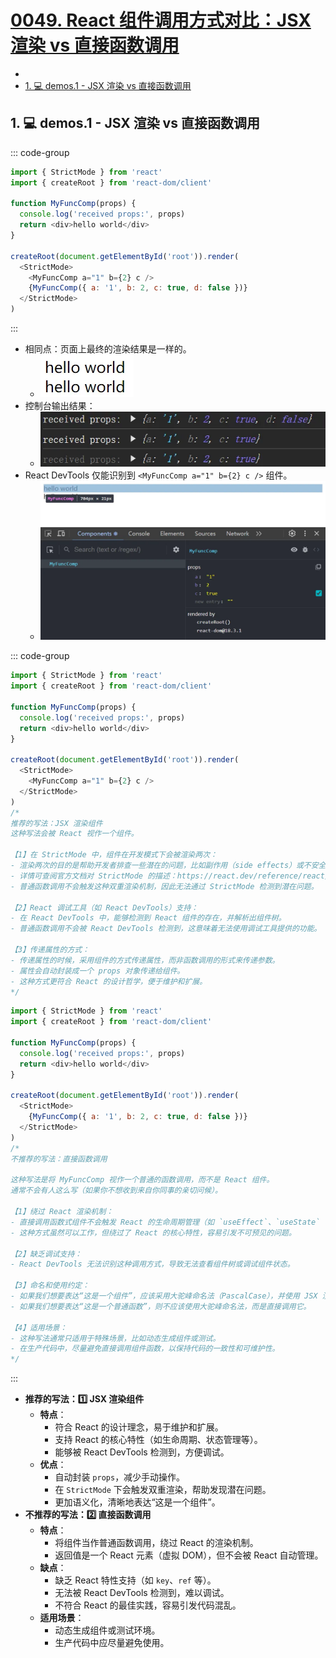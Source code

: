 # [0049. React 组件调用方式对比：JSX 渲染 vs 直接函数调用](https://github.com/Tdahuyou/TNotes.react/tree/main/0049.%20React%20%E7%BB%84%E4%BB%B6%E8%B0%83%E7%94%A8%E6%96%B9%E5%BC%8F%E5%AF%B9%E6%AF%94%EF%BC%9AJSX%20%E6%B8%B2%E6%9F%93%20vs%20%E7%9B%B4%E6%8E%A5%E5%87%BD%E6%95%B0%E8%B0%83%E7%94%A8)

<!-- region:toc -->


- 
- [1. 💻 demos.1 - JSX 渲染 vs 直接函数调用](#1--demos1---jsx-渲染-vs-直接函数调用)
<!-- endregion:toc -->

## 1. 💻 demos.1 - JSX 渲染 vs 直接函数调用

::: code-group

```js [两种调用方式]
import { StrictMode } from 'react'
import { createRoot } from 'react-dom/client'

function MyFuncComp(props) {
  console.log('received props:', props)
  return <div>hello world</div>
}

createRoot(document.getElementById('root')).render(
  <StrictMode>
    <MyFuncComp a="1" b={2} c />
    {MyFuncComp({ a: '1', b: 2, c: true, d: false })}
  </StrictMode>
)
```

:::

- 相同点：页面上最终的渲染结果是一样的。
  - ![](assets/2025-02-17-14-35-44.png)
- 控制台输出结果：
  - ![](assets/2025-02-17-14-35-55.png)
- React DevTools 仅能识别到 `<MyFuncComp a="1" b={2} c />` 组件。
  - ![](assets/2025-02-17-14-36-15.png)

::: code-group

```js [1️⃣ JSX 渲染]
import { StrictMode } from 'react'
import { createRoot } from 'react-dom/client'

function MyFuncComp(props) {
  console.log('received props:', props)
  return <div>hello world</div>
}

createRoot(document.getElementById('root')).render(
  <StrictMode>
    <MyFuncComp a="1" b={2} c />
  </StrictMode>
)
/*
推荐的写法：JSX 渲染组件
这种写法会被 React 视作一个组件。

【1】在 StrictMode 中，组件在开发模式下会被渲染两次：
- 渲染两次的目的是帮助开发者排查一些潜在的问题，比如副作用（side effects）或不安全的生命周期方法。
- 详情可查阅官方文档对 StrictMode 的描述：https://react.dev/reference/react/StrictMode
- 普通函数调用不会触发这种双重渲染机制，因此无法通过 StrictMode 检测到潜在问题。

【2】React 调试工具（如 React DevTools）支持：
- 在 React DevTools 中，能够检测到 React 组件的存在，并解析出组件树。
- 普通函数调用不会被 React DevTools 检测到，这意味着无法使用调试工具提供的功能。

【3】传递属性的方式：
- 传递属性的时候，采用组件的方式传递属性，而非函数调用的形式来传递参数。
- 属性会自动封装成一个 props 对象传递给组件。
- 这种方式更符合 React 的设计哲学，便于维护和扩展。
*/
```

```js [2️⃣ 直接函数调用]
import { StrictMode } from 'react'
import { createRoot } from 'react-dom/client'

function MyFuncComp(props) {
  console.log('received props:', props)
  return <div>hello world</div>
}

createRoot(document.getElementById('root')).render(
  <StrictMode>
    {MyFuncComp({ a: '1', b: 2, c: true, d: false })}
  </StrictMode>
)
/*
不推荐的写法：直接函数调用

这种写法是将 MyFuncComp 视作一个普通的函数调用，而不是 React 组件。
通常不会有人这么写（如果你不想收到来自你同事的亲切问候）。

【1】绕过 React 渲染机制：
- 直接调用函数式组件不会触发 React 的生命周期管理（如 `useEffect`、`useState` 等）。
- 这种方式虽然可以工作，但绕过了 React 的核心特性，容易引发不可预见的问题。

【2】缺乏调试支持：
- React DevTools 无法识别这种调用方式，导致无法查看组件树或调试组件状态。

【3】命名和使用约定：
- 如果我们想要表达“这是一个组件”，应该采用大驼峰命名法（PascalCase），并使用 JSX 渲染它。
- 如果我们想要表达“这是一个普通函数”，则不应该使用大驼峰命名法，而是直接调用它。

【4】适用场景：
- 这种写法通常只适用于特殊场景，比如动态生成组件或测试。
- 在生产代码中，尽量避免直接调用组件函数，以保持代码的一致性和可维护性。
*/
```

:::

- **推荐的写法：1️⃣ JSX 渲染组件**
  - **特点**：
    - 符合 React 的设计理念，易于维护和扩展。
    - 支持 React 的核心特性（如生命周期、状态管理等）。
    - 能够被 React DevTools 检测到，方便调试。
  - **优点**：
    - 自动封装 `props`，减少手动操作。
    - 在 `StrictMode` 下会触发双重渲染，帮助发现潜在问题。
    - 更加语义化，清晰地表达“这是一个组件”。
- **不推荐的写法：2️⃣ 直接函数调用**
  - **特点**：
    - 将组件当作普通函数调用，绕过 React 的渲染机制。
    - 返回值是一个 React 元素（虚拟 DOM），但不会被 React 自动管理。
  - **缺点**：
    - 缺乏 React 特性支持（如 `key`、`ref` 等）。
    - 无法被 React DevTools 检测到，难以调试。
    - 不符合 React 的最佳实践，容易引发代码混乱。
  - **适用场景**：
    - 动态生成组件或测试环境。
    - 生产代码中应尽量避免使用。
